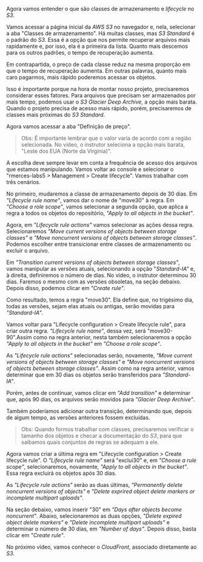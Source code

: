 <div class="formattedText" data-external-links="">
                                <p>Agora vamos entender o que são classes de armazenamento e <em>lifecycle</em> no <em>S3</em>.</p>
<p>Vamos acessar a página inicial da <em>AWS S3</em> no navegador e, nela, selecionar a aba "Classes de armazenamento". Há muitas classes, mas <em>S3 Standard</em> é o padrão do <em>S3</em>. Essa é a opção que nos permite recuperar arquivos mais rapidamente e, por isso, ela é a primeira da lista. Quanto mais descemos para os outros padrões, o tempo de recuperação aumenta.</p>
<p>Em contrapartida, o preço de cada classe reduz na mesma proporção em que o tempo de recuperação aumenta. Em outras palavras, quanto mais caro pagarmos, mais rápido poderemos acessar os objetos. </p>
<p>Isso é importante porque na hora de montar nosso projeto, precisaremos considerar esses fatores. Para arquivos que precisam ser armazenados por mais tempo, podemos usar o <em>S3 Glacier Deep Archive</em>, a opção mais barata. Quando o projeto precisa de acesso mais rápido, porém, precisaremos de classes mais próximas do <em>S3 Standard</em>.</p>
<p>Agora vamos acessar a aba "Definição de preço". </p>
<blockquote>
<p>Obs:
É importante lembrar que o valor varia de acordo com a região selecionada. No vídeo, o instrutor seleciona a opção mais barata, "Leste dos EUA (Norte da Virgínia)".</p>
</blockquote>
<p>A escolha deve sempre levar em conta a frequência de acesso dos arquivos que estamos manipulando. Vamos voltar ao console e selecionar o "rmerces-labs5 &gt; Management &gt; Create lifecycle". Vamos trabalhar com três cenários.</p>
<p>No primeiro, mudaremos a classe de armazenamento depois de 30 dias. Em <em>"Lifecycle rule name"</em>, vamos dar o nome de "move30" à regra. Em <em>"Choose a role scope"</em>, vamos selecionar a segunda opção, que aplica a regra a todos os objetos do repositório, <em>"Apply to all objects in the bucket"</em>. </p>
<p>Agora, em <em>"Lifecycle rule actions"</em> vamos selecionar as ações dessa regra. Selecionaremos <em>"Move current versions of objects between storage classes"</em> e <em>"Move noncurrent versions of objects between storage classes"</em>. Podemos escolher entre transicionar entre classes de armazenamento ou excluir o arquivo. </p>
<p>Em <em>"Transition current versions of objects between storage classes"</em>, vamos manipular as versões atuais, selecionando a opção "<em>Standard-IA"</em> e, à direita, definiremos o número de dias. No vídeo, o instrutor determinou 30 dias. Faremos o mesmo com as versões obsoletas, na seção debaixo. Depois disso, podemos clicar em <em>"Create rule"</em>. </p>
<p>Como resultado, temos a regra "move30". Ela define que, no trigésimo dia, todas as versões, sejam elas atuais ou antigas, serão movidas para <em>"Standard-IA"</em>. </p>
<p>Vamos voltar para "Lifecycle configuration &gt; Create lifecycle rule", para criar outra regra. <em>"Lifecycle rule name"</em>, dessa vez, será "move30-90".Assim como na regra anterior, nesta também selecionaremos a opção <em>"Apply to all objects in the bucket"</em> em <em>"Choose a role scope"</em>.</p>
<p>As <em>"Lifecycle rule actions"</em> selecionadas serão, novamente, <em>"Move current versions of objects between storage classes"</em> e <em>"Move noncurrent versions of objects between storage classes"</em>. Assim como na regra anterior, vamos determinar que em 30 dias os objetos serão transferidos para <em>"Standard-IA"</em>. </p>
<p>Porém, antes de continuar, vamos clicar em <em>"Add transition"</em> e determinar que, após 90 dias, os arquivos serão movidos para <em>"Glacier Deep Archive"</em>. </p>
<p>Também poderíamos adicionar outra transição, determinando que, depois de algum tempo, as versões anteriores fossem excluídas.</p>
<blockquote>
<p>Obs:
Quando formos trabalhar com classes, precisaremos verificar o tamanho dos objetos e checar a documentação do <em>S3</em>, para que saibamos quais conjuntos de regras se adequam a ele.</p>
</blockquote>
<p>Agora vamos criar a última regra em "Lifecycle configuration &gt; Create lifecycle rule". O <em>"Lifecycle rule name"</em> será "exclui30" e, em <em>"Choose a rule scope"</em>, selecionaremos, novamente, <em>"Apply to all objects in the bucket"</em>. Essa regra excluirá os objetos após 30 dias.</p>
<p>As <em>"Lifecycle rule actions"</em> serão as duas últimas, <em>"Permanently delete noncurrent versions of objects"</em> e <em>"Delete exprired object delete markers or incomplete multipart uploads"</em>.</p>
<p>Na seção debaixo, vamos inserir "30" em <em>"Days after objects become noncurrent"</em>. Abaixo, selecionaremos as duas opções, <em>"Delete expired object delete markers"</em> e <em>"Delete incomplete multipart uploads"</em> e determinar o número de 30 dias, em <em>"Number of days"</em>. Depois disso, basta clicar em <em>"Create rule"</em>.</p>
<p>No próximo vídeo, vamos conhecer o <em>CloudFront</em>, associado diretamente ao <em>S3</em>.</p>
                        </div>